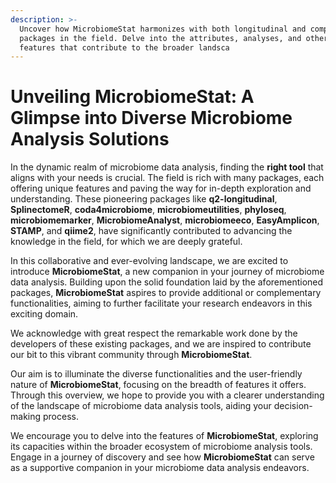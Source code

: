 ```yaml
---
description: >-
  Uncover how MicrobiomeStat harmonizes with both longitudinal and comprehensive
  packages in the field. Delve into the attributes, analyses, and other key
  features that contribute to the broader landsca
---
```


# Unveiling MicrobiomeStat: A Glimpse into Diverse Microbiome Analysis Solutions

In the dynamic realm of microbiome data analysis, finding the **right tool** that aligns with your needs is crucial. The field is rich with many packages, each offering unique features and paving the way for in-depth exploration and understanding. These pioneering packages like **q2-longitudinal**, **SplinectomeR**, **coda4microbiome**, **microbiomeutilities**, **phyloseq**, **microbiomemarker**, **MicrobiomeAnalyst**, **microbiomeeco**, **EasyAmplicon**, **STAMP**, and **qiime2**, have significantly contributed to advancing the knowledge in the field, for which we are deeply grateful.

In this collaborative and ever-evolving landscape, we are excited to introduce **MicrobiomeStat**, a new companion in your journey of microbiome data analysis. Building upon the solid foundation laid by the aforementioned packages, **MicrobiomeStat** aspires to provide additional or complementary functionalities, aiming to further facilitate your research endeavors in this exciting domain.

We acknowledge with great respect the remarkable work done by the developers of these existing packages, and we are inspired to contribute our bit to this vibrant community through **MicrobiomeStat**.

Our aim is to illuminate the diverse functionalities and the user-friendly nature of **MicrobiomeStat**, focusing on the breadth of features it offers. Through this overview, we hope to provide you with a clearer understanding of the landscape of microbiome data analysis tools, aiding your decision-making process.

We encourage you to delve into the features of **MicrobiomeStat**, exploring its capacities within the broader ecosystem of microbiome analysis tools. Engage in a journey of discovery and see how **MicrobiomeStat** can serve as a supportive companion in your microbiome data analysis endeavors.

<div data-full-width="true">

<figure><img src="../../.gitbook/assets/DALL·E 2023-10-07 18.02.00 - Illustration of a vast digital landscape, symbolizing the realm of microbiome data analysis. On the horizon, iconic symbols represent various known to.png" alt=""><figcaption></figcaption></figure>

</div>
